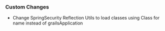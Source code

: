 ###  Custom Changes  ###

* Change SpringSecurity Reflection Utils to load classes using Class for name instead of grailsApplication